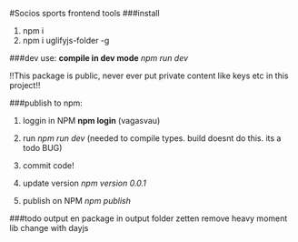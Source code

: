 #Socios sports frontend tools
###install
1. npm i
2. npm i uglifyjs-folder -g

###dev use:
**compile in dev mode**
*npm run dev*

!!This package is public, never ever put private content like keys etc in this project!!

###publish to npm:
1. loggin in NPM **npm login** (vagasvau)

2. run *npm run dev* (needed to compile types. build doesnt do this. its a todo BUG)

3. commit code!

4. update version
*npm version 0.0.1*

5. publish on NPM
*npm publish*

###todo
output en package in output folder zetten
remove heavy moment lib change with dayjs
